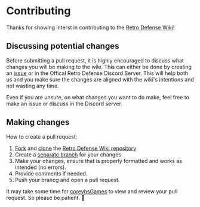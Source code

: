 # Contributing

Thanks for showing interst in contributing to the [Retro Defense Wiki](https://github.com/RetroDefense/wiki)!

## Discussing potential changes

Before submitting a pull request, it is highly encouraged to discuss what changes you will be making to the wiki. This can either be done by creating an [issue](https://github.com/RetroDefense/wiki/issues/new/choose) or in the Offical Retro Defense Discord Server. This will help both us and you make sure the changes are aligned with the wiki's intentions and not wasting any time. 

Even if you are unsure, on what changes you want to do make, feel free to make an issue or discuss in the Discord server.

## Making changes

How to create a pull request:
1. [Fork](https://docs.github.com/en/github/getting-started-with-github/fork-a-repo) and [clone](https://docs.github.com/en/github/creating-cloning-and-archiving-repositories/cloning-a-repository) the [Retro Defense Wiki repository](https://github.com/RetroDefense/wiki)
2. Create a [separate branch](https://docs.github.com/en/desktop/contributing-and-collaborating-using-github-desktop/managing-branches) for your changes
3. Make your changes, ensure that is properly formatted and works as intended (no errors).
4. Provide comments if needed.
5. Push your brancg and open a pull request.

It may take some time for [coreyhsGames](https://github.com/coreyhsGames) to view and review your pull request. So please be patient. 🙂
